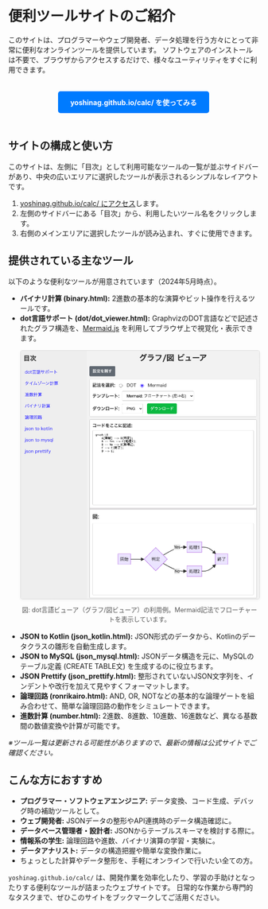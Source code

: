 # 便利ツールサイトのご紹介
このサイトは、プログラマーやウェブ開発者、データ処理を行う方々にとって非常に便利なオンラインツールを提供しています。
ソフトウェアのインストールは不要で、ブラウザからアクセスするだけで、様々なユーティリティをすぐに利用できます。

<div style="text-align: center;">
    <a href="https://yoshinag.github.io/calc/" target="_blank" rel="noopener noreferrer" style="display: inline-block; margin: 20px 0; padding: 12px 25px; background-color: #007bff; color: #ffffff; text-decoration: none; border-radius: 5px; font-weight: bold;">
        yoshinag.github.io/calc/ を使ってみる
    </a>
</div>

## サイトの構成と使い方
このサイトは、左側に「目次」として利用可能なツールの一覧が並ぶサイドバーがあり、中央の広いエリアに選択したツールが表示されるシンプルなレイアウトです。

1.  [yoshinag.github.io/calc/ にアクセス](https://yoshinag.github.io/calc/)します。
2.  左側のサイドバーにある「目次」から、利用したいツール名をクリックします。
3.  右側のメインエリアに選択したツールが読み込まれ、すぐに使用できます。

## 提供されている主なツール
以下のような便利なツールが用意されています（2024年5月時点）。

*   **バイナリ計算 (binary.html):** 2進数の基本的な演算やビット操作を行えるツールです。
*   **dot言語サポート (dot/dot_viewer.html):** GraphvizのDOT言語などで記述されたグラフ構造を、[Mermaid.js](https://mermaid.js.org/) を利用してブラウザ上で視覚化・表示できます。
    <div style="text-align: center; margin-top: 15px; margin-bottom: 15px;">
        <img src="mermaid.png" alt="yoshinag.github.io/calc/ のdot言語ビューアのスクリーンショット (Mermaid利用)" style="max-width: 100%; height: auto; border: 1px solid #ddd; border-radius: 4px; box-shadow: 0 2px 4px rgba(0,0,0,0.05);">
        <p style="font-size: 0.9em; color: #555; margin-top: 8px;">図: dot言語ビューア（グラフ/図ビューア）の利用例。Mermaid記法でフローチャートを表示しています。</p>
    </div>
*   **JSON to Kotlin (json_kotlin.html):** JSON形式のデータから、Kotlinのデータクラスの雛形を自動生成します。
*   **JSON to MySQL (json_mysql.html):** JSONデータ構造を元に、MySQLのテーブル定義 (CREATE TABLE文) を生成するのに役立ちます。
*   **JSON Prettify (json_prettify.html):** 整形されていないJSON文字列を、インデントや改行を加えて見やすくフォーマットします。
*   **論理回路 (ronrikairo.html):** AND, OR, NOTなどの基本的な論理ゲートを組み合わせて、簡単な論理回路の動作をシミュレートできます。
*   **進数計算 (number.html):** 2進数、8進数、10進数、16進数など、異なる基数間の数値変換や計算が可能です。

*※ツール一覧は更新される可能性がありますので、最新の情報は公式サイトでご確認ください。*

## こんな方におすすめ
*   **プログラマー・ソフトウェアエンジニア:** データ変換、コード生成、デバッグ時の補助ツールとして。
*   **ウェブ開発者:** JSONデータの整形やAPI連携時のデータ構造確認に。
*   **データベース管理者・設計者:** JSONからテーブルスキーマを検討する際に。
*   **情報系の学生:** 論理回路や進数、バイナリ演算の学習・実験に。
*   **データアナリスト:** データの構造把握や簡単な変換作業に。
*   ちょっとした計算やデータ整形を、手軽にオンラインで行いたい全ての方。

`yoshinag.github.io/calc/` は、開発作業を効率化したり、学習の手助けとなったりする便利なツールが詰まったウェブサイトです。
日常的な作業から専門的なタスクまで、ぜひこのサイトをブックマークしてご活用ください。
